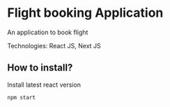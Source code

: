 # Flight booking Application

An application to book flight

Technologies: React JS, Next JS

## How to install?

Install latest react version

`npm start`
